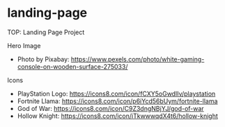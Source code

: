 # landing-page
TOP: Landing Page Project

Hero Image
- Photo by Pixabay: https://www.pexels.com/photo/white-gaming-console-on-wooden-surface-275033/

Icons
- PlayStation Logo: https://icons8.com/icon/fCXY5oGwdlIv/playstation
- Fortnite Llama: https://icons8.com/icon/p6iYcd56bUym/fortnite-llama
- God of War: https://icons8.com/icon/C9Z3dngNBjYJ/god-of-war
- Hollow Knight: https://icons8.com/icon/iTkwwwqdX4t6/hollow-knight